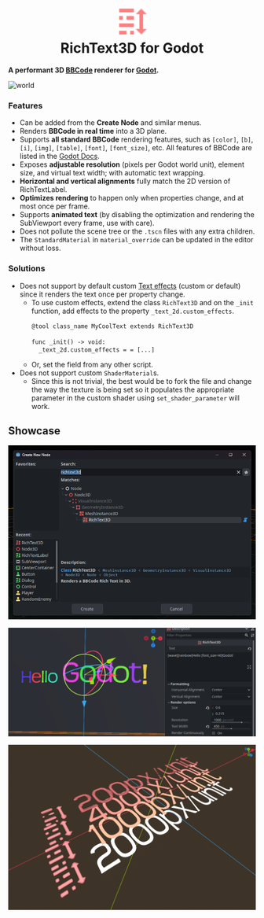 <h1 align="center">
<img src="addons/rich_text_3d/rich_text_3d.svg" width="60"><br>
RichText3D for Godot
</h1>

**A performant 3D [BBCode](https://docs.godotengine.org/en/4.4/tutorials/ui/bbcode_in_richtextlabel.html) renderer for [Godot](https://godotengine.org/).**

![world](https://raw.githubusercontent.com/mszylkowski/rich-text-3d-godot/main/screenshots/animation.gif)

### Features

- Can be added from the **Create Node** and similar menus.
- Renders **BBCode in real time** into a 3D plane.
- Supports **all standard BBCode** rendering features, such as `[color]`, `[b]`, `[i]`, `[img]`, `[table]`, `[font]`, `[font_size]`, etc. All features of BBCode are listed in the [Godot Docs](https://docs.godotengine.org/en/4.4/tutorials/ui/bbcode_in_richtextlabel.html#reference).
- Exposes **adjustable resolution** (pixels per Godot world unit), element size, and virtual text width; with automatic text wrapping.
- **Horizontal and vertical alignments** fully match the 2D version of RichTextLabel.
- **Optimizes rendering** to happen only when properties change, and at most once per frame.
- Supports **animated text** (by disabling the optimization and rendering the SubViewport every frame, use with care).
- Does not pollute the scene tree or the `.tscn` files with any extra children.
- The `StandardMaterial` in `material_override` can be updated in the editor without loss.

### Solutions

- Does not support by default custom [Text effects](https://docs.godotengine.org/en/4.4/tutorials/ui/bbcode_in_richtextlabel.html#text-effects) (custom or default) since it renders the text once per property change.
  - To use custom effects, extend the class `RichText3D` and on the `_init` function, add effects to the property `_text_2d.custom_effects`.
    ```gdscript
    @tool class_name MyCoolText extends RichText3D

    func _init() -> void:
      _text_2d.custom_effects = = [...]
    ```
  - Or, set the field from any other script.
- Does not support custom `ShaderMaterial`s.
  - Since this is not trivial, the best would be to fork the file and change the way the texture is being set so it populates the appropriate parameter in the custom shader using `set_shader_parameter` will work.

## Showcase

![create_node](https://raw.githubusercontent.com/mszylkowski/rich-text-3d-godot/main/screenshots/create_node.png)

![inspector](https://raw.githubusercontent.com/mszylkowski/rich-text-3d-godot/main/screenshots/inspector.png)

![resolutions](https://raw.githubusercontent.com/mszylkowski/rich-text-3d-godot/main/screenshots/resolutions.png)

